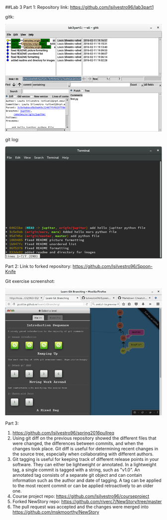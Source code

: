 ##Lab 3
Part 1:
Repository link: https://github.com/lsilvestro96/lab3part1

gitk: 

![gitk](images/gitk.png) 

git log: 

![git_log](images/git-log.png)

Part 2:
Link to forked repository: https://github.com/lsilvestro96/Spoon-Knife

Git exercise screenshot:

![git_branch](images/git_branch.png)

Part 3:

1. https://github.com/lsilvestro96/spring2016pullreq 
2. Using git diff on the previous repository showed the different files that were
   changed, the differences between commits, and when the changes took place. Git diff
   is useful for determining recent changes in the source tree, especially when collaborating
   with different authors. 
3. Git tagging is useful for keeping track of different release points in your software. They can either be lightweight
   or annotated. In a lightweight tag, a single commit is tagged with a string, such as "v1.0". An annotated tag consists
   of a separate git object and can contain information such as the author and date of tagging. A tag can be applied to the
   most recent commit or can be applied retroactively to an older one.
4. Course project repo: https://github.com/lsilvestro96/courseproject
5. Forked NewStory repo: https://github.com/riverc7/NewStory/tree/master
6. The pull request was accepted and the changes were merged into https://github.com/mskmoorthy/NewStory
